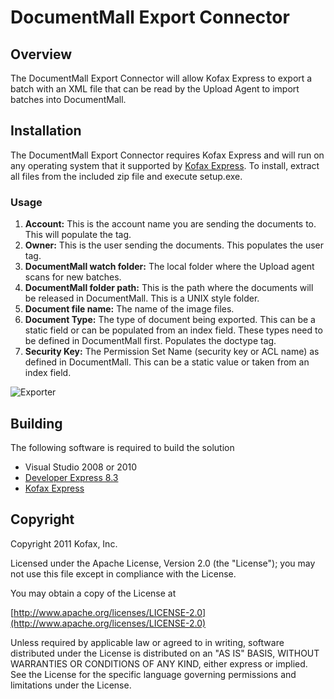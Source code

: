 DocumentMall Export Connector
=============================

Overview
--------
The DocumentMall Export Connector will allow Kofax Express to export a batch with an XML file that can be read by the Upload Agent to import batches into DocumentMall.

Installation
------------
The DocumentMall Export Connector requires Kofax Express and will run on any operating system that it supported by [Kofax Express](http://www.kofax.com/express/technical-specifications.asp).  To install, extract all files from the included zip file and execute setup.exe. 

### Usage 
1. **Account:** This is the account name you are sending the documents to. This will populate the <docbase> tag.
2. **Owner:** This is the user sending the documents. This populates the user tag.
3. **DocumentMall watch folder:** The local folder where the Upload agent scans for new batches.
4. **DocumentMall folder path:** This is the path where the documents will be released in DocumentMall. This is a UNIX style folder.
5. **Document file name:** The name of the image files.
6. **Document Type:** The type of document being exported. This can be a static field or can be populated from an index field. These types need to be defined in DocumentMall first. Populates the doctype tag.
7. **Security Key:** The Permission Set Name (security key or ACL name) as defined in DocumentMall. This can be a static value or taken from an index field.

![Exporter](http://f.cl.ly/items/0F2G0J2r1q2X183Y2t29/DocumentMallSetup.png)

Building
--------
The following software is required to build the solution

- Visual Studio 2008 or 2010
- [Developer Express 8.3](http://devexpress.com/Products/NET/Controls/WinForms/)
- [Kofax Express](http://www.kofax.com/express)

Copyright
---------
Copyright 2011 Kofax, Inc.

Licensed under the Apache License, Version 2.0 (the "License"); you may not use this file except in compliance with the License.

You may obtain a copy of the License at

[http://www.apache.org/licenses/LICENSE-2.0](http://www.apache.org/licenses/LICENSE-2.0)

Unless required by applicable law or agreed to in writing, software distributed under the License is distributed on an "AS IS" BASIS, WITHOUT WARRANTIES OR CONDITIONS OF ANY KIND, either express or implied. See the License for the specific language governing permissions and limitations under the License.